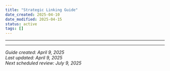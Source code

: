 ```yaml
---
title: "Strategic Linking Guide"
date_created: 2025-04-10
date_modified: 2025-04-15
status: active
tags: []
---
```


---

---


*Guide created: April 9, 2025*  
*Last updated: April 9, 2025*  
*Next scheduled review: July 9, 2025*
